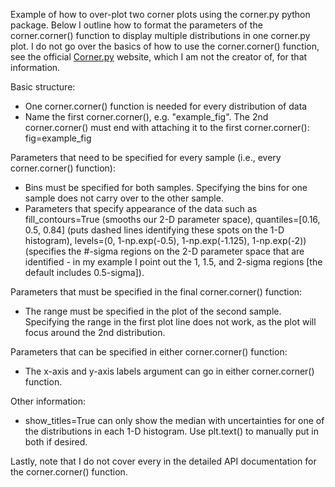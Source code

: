 Example of how to over-plot two corner plots using the corner.py python package.
Below I outline how to format the parameters of the corner.corner() function to display multiple distributions in one corner.py plot.
I do not go over the basics of how to use the corner.corner() function, see the official <a href="https://corner.readthedocs.io/en/latest/index.html">Corner.py</a> website, which I am not the creator of, for that information.

Basic structure:
- One corner.corner() function is needed for every distribution of data
- Name the first corner.corner(), e.g. "example_fig". The 2nd corner.corner() must end with attaching it to the first corner.corner(): fig=example_fig


Parameters that need to be specified for every sample (i.e., every corner.corner() function):
- Bins must be specified for both samples. Specifying the bins for one sample does not carry over to the other sample.
- Parameters that specify appearance of the data such as fill_contours=True (smooths our 2-D parameter space), quantiles=[0.16, 0.5, 0.84] (puts dashed lines identifying these spots on the 1-D histogram), levels=(0, 1-np.exp(-0.5), 1-np.exp(-1.125), 1-np.exp(-2)) (specifies the #-sigma regions on the 2-D parameter space that are identified - in my example I point out the 1, 1.5, and 2-sigma regions [the default includes 0.5-sigma]).


Parameters that must be specified in the final corner.corner() function:
- The range must be specified in the plot of the second sample. Specifying the range in the first plot line does not work, as the plot will focus around the 2nd distribution.


Parameters that can be specified in either corner.corner() function:
- The x-axis and y-axis labels argument can go in either corner.corner() function.


Other information:
- show_titles=True can only show the median with uncertainties for one of the distributions in each 1-D histogram.  Use plt.text() to manually put in both if desired.


Lastly, note that I do not cover every in the detailed API documentation for the corner.corner() function.  
